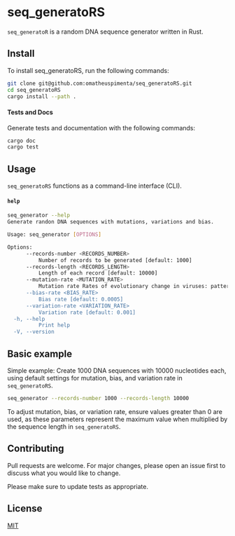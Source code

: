 # seq_generatoRS

`seq_generatoR` is a random DNA sequence generator written in Rust.  

## Install

To install seq_generatoRS, run the following commands:

```bash
git clone git@github.com:omatheuspimenta/seq_generatoRS.git
cd seq_generatoRS
cargo install --path . 
```

#### Tests and Docs


Generate tests and documentation with the following commands:

```bash
cargo doc
cargo test
```

## Usage

`seq_generatoRS` functions as a command-line interface (CLI). 


#### `help`
```bash
seq_generator --help
Generate randon DNA sequences with mutations, variations and bias.

Usage: seq_generator [OPTIONS]

Options:
      --records-number <RECORDS_NUMBER>
          Number of records to be generated [default: 1000]
      --records-length <RECORDS_LENGTH>
          Length of each record [default: 10000]
      --mutation-rate <MUTATION_RATE>
          Mutation rate Rates of evolutionary change in viruses: patterns and determinants 'Another relationship between mutation rate and genome size was noted by Drake, who proposed a ‘universal’ genomic mutation rate in DNA microorganisms of 3.4*10^–3 mutations per genome, per genomic replication. [REFERENCE](https://www.nature.com/articles/nrg2323) [default: 0.0034]
      --bias-rate <BIAS_RATE>
          Bias rate [default: 0.0005]
      --variation-rate <VARIATION_RATE>
          Variation rate [default: 0.001]
  -h, --help
          Print help
  -V, --version

```

## Basic example

Simple example: Create 1000 DNA sequences with 10000 nucleotides each, using default settings for mutation, bias, and variation rate in `seq_generatoRS`.

```bash
seq_generator --records-number 1000 --records-length 10000
```

To adjust mutation, bias, or variation rate, ensure values greater than 0 are used, as these parameters represent the maximum value when multiplied by the sequence length in `seq_generatoRS`.

## Contributing
Pull requests are welcome. For major changes, please open an issue first to discuss what you would like to change.

Please make sure to update tests as appropriate.

## License
[MIT](https://choosealicense.com/licenses/mit/)